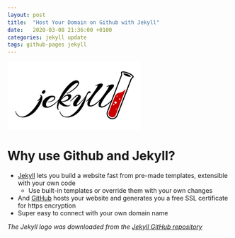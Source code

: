 ```yaml
---
layout: post
title:  "Host Your Domain on Github with Jekyll"
date:   2020-03-08 21:36:00 +0100
categories: jekyll update
tags: github-pages jekyll
---
```

<img src="/assets/images/jekyll.png" alt="githubLogo" width="60%">

# Why use Github and Jekyll?

- [Jekyll](https://jekyllrb.com/) lets you build a website fast from pre-made templates, extensible with your own code
  - Use built-in templates or override them with your own changes
- And [GitHub](https://pages.github.com/) hosts your website and generates you a free SSL certificate for https encryption
- Super easy to connect with your own domain name

*The Jekyll logo was downloaded from the [Jekyll GitHub repository](https://github.com/jekyll/brand)*


